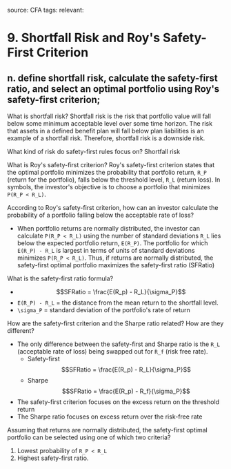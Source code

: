 source: CFA
tags: 
relevant: 

# 9. Shortfall Risk and Roy's Safety-First Criterion

## n. define shortfall risk, calculate the safety-first ratio, and select an optimal portfolio using Roy's safety-first criterion;

What is shortfall risk?
Shortfall risk is the risk that portfolio value will fall below some minimum acceptable level over some time horizon. The risk that assets in a defined benefit plan will fall below plan liabilities is an example of a shortfall risk. Therefore, shortfall risk is a downside risk.

What kind of risk do safety-first rules focus on?
Shortfall risk

What is Roy's safety-first criterion?
Roy's safety-first criterion states that the optimal portfolio minimizes the probability that portfolio return, `R_P` (return for the portfolio), falls below the threshold level, `R_L` (return loss). In symbols, the investor's objective is to choose a portfolio that minimizes `P(R_P < R_L)`. 

According to Roy's safety-first criterion, how can an investor calculate the probability of a portfolio falling below the acceptable rate of loss?
- When portfolio returns are normally distributed, the investor can calculate `P(R_P < R_L)` using the number of standard deviations `R_L` lies below the expected portfolio return, `E(R_P)`. The portfolio for which `E(R_P) - R_L` is largest in terms of units of standard deviations minimizes `P(R_P < R_L)`. Thus, if returns are normally distributed, the safety-first optimal portfolio maximizes the safety-first ratio (SFRatio)

What is the safety-first ratio formula?
- $$SFRatio = \frac{E(R_p) - R_L}{\sigma_P}$$
- `E(R_P) - R_L` = the distance from the mean return to the shortfall level.
- `\sigma_P` = standard deviation of the portfolio's rate of return

How are the safety-first criterion and the Sharpe ratio related? How are they different?
- The only difference between the safety-first and Sharpe ratio is the `R_L` (acceptable rate of loss) being swapped out for `R_f` (risk free rate).
	- Safety-first $$SFRatio = \frac{E(R_p) - R_L}{\sigma_P}$$
	- Sharpe $$SFRatio = \frac{E(R_p) - R_f}{\sigma_P}$$
- The safety-first criterion focuses on the excess return on the threshold return
- The Sharpe ratio focuses on excess return over the risk-free rate

Assuming that returns are normally distributed, the safety-first optimal portfolio can be selected using one of which two criteria?
1. Lowest probability of `R_P < R_L`
2. Highest safety-first ratio.

